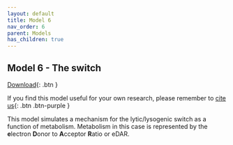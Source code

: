 ```yaml
---
layout: default
title: Model 6
nav_order: 6
parent: Models
has_children: true
---
```


## Model 6 - The switch

[Download](https://github.com/SergioCoboLopez/Workshop_ESA/blob/main/GoldSim_Models/Model6_eDAR_switch_model.gsm){: .btn }

If you find this model useful for your own research, please remember to [cite us](https://github.com/SergioCoboLopez/Workshop_ESA/blob/main/CITATION.cff){: .btn .btn-purple }

This model simulates a mechanism for the lytic/lysogenic switch as a function of metabolism. Metabolism in this case is represented by the **e**lectron **D**onor to **A**cceptor 
**R**atio or eDAR. 

